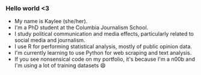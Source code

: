 ### Hello world <3

- My name is Kaylee (she/her).
- I'm a PhD student at the Columbia Journalism School.
- I study political communication and media effects, particularly related to social media and journalism.
- I use R for performing statistical analysis, mostly of public opinion data. 
- I'm currently learning to use Python for web scraping and text analysis.
- If you see nonsensical code on my portfolio, it's because I'm a n00b and I'm using a lot of training datasets 😄 

<!--
**kaylee00/kaylee00** is a ✨ _special_ ✨ repository because its `README.md` (this file) appears on your GitHub profile.

Here are some ideas to get you started:

- 🔭 I’m currently working on ...
- 🌱 I’m currently learning ...
- 👯 I’m looking to collaborate on ...
- 🤔 I’m looking for help with ...
- 💬 Ask me about ...
- 📫 How to reach me: ...
- 😄 Pronouns: ...
- ⚡ Fun fact: ...
-->

